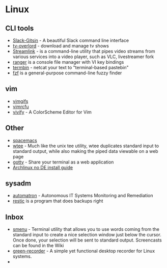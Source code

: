 # Linux

## CLI tools

* [Slack-Gitsin](https://github.com/yasintoy/Slack-Gitsin) - A beautiful Slack command line interface
* [tv-overlord](https://github.com/8cylinder/tv-overlord) - download and manage tv shows
* [Streamlink](https://streamlink.github.io/) - is a command-line utility that pipes video streams from various services into a video player, such as VLC, livestreamer fork
* [ranger](http://ranger.nongnu.org/) is a console file manager with VI key bindings
* [termbin](http://termbin.com/) - netcat your text to "terminal-based pastebin"
* [fzf](https://github.com/junegunn/fzf) is a general-purpose command-line fuzzy finder

## vim

* [vimgifs](https://vimgifs.com/)
* [vimrcfu](http://vimrcfu.com/)
* [vivify](http://bytefluent.com/devify/) - A ColorScheme Editor for Vim

## Other

* [spacemacs](http://spacemacs.org/) 
* [wtee](http://wtee.readthedocs.io/en/latest/) - Much like the unix tee utility, wtee duplicates standard input to standard output, while also making the piped data viewable on a web page
* [gotty](https://github.com/yudai/gotty) - Share your terminal as a web application
* [Archlinux no DE install guide](http://nicholasglazer.github.io/arch-cheat-sheet/)

## sysadm

* [automatron](https://github.com/madflojo/automatron) - Autonomous IT Systems Monitoring and Remediation
* [restic](https://restic.github.io/) is a program that does backups right

## Inbox
* [smenu](https://github.com/p-gen/smenu) - Terminal utility that allows you to use words coming from the standard input to create a nice selection window just below the cursor.  Once done, your selection will be sent to standard output. Screencasts can be found in the Wiki
* [green-recorder](https://github.com/green-project/green-recorder) - A simple yet functional desktop recorder for Linux systems.
* 
